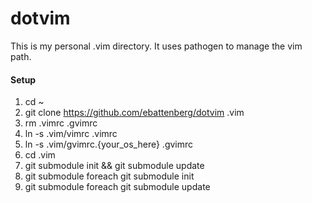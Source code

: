 dotvim
======

This is my personal .vim directory.  It uses pathogen to manage the vim path.

#### Setup

1. cd ~
2. git clone https://github.com/ebattenberg/dotvim .vim
3. rm .vimrc .gvimrc
4. ln -s .vim/vimrc .vimrc
5. ln -s .vim/gvimrc.{your_os_here} .gvimrc
6. cd .vim
7. git submodule init && git submodule update
8. git submodule foreach git submodule init
9. git submodule foreach git submodule update
